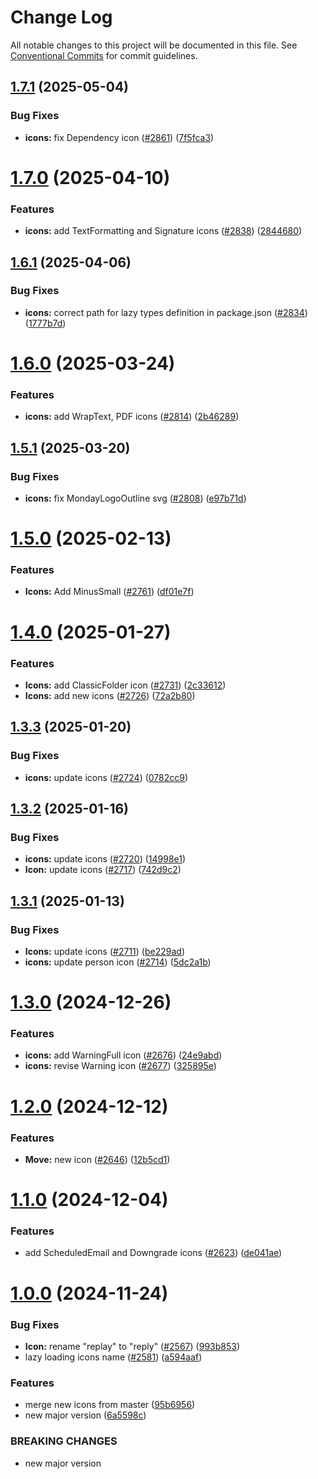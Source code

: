 # Change Log

All notable changes to this project will be documented in this file.
See [Conventional Commits](https://conventionalcommits.org) for commit guidelines.

## [1.7.1](https://github.com/mondaycom/vibe/compare/@vibe/icons@1.7.0...@vibe/icons@1.7.1) (2025-05-04)


### Bug Fixes

* **icons:** fix Dependency icon ([#2861](https://github.com/mondaycom/vibe/issues/2861)) ([7f5fca3](https://github.com/mondaycom/vibe/commit/7f5fca3b8d5c56a8864b301c3ec38312f43755fe))





# [1.7.0](https://github.com/mondaycom/vibe/compare/@vibe/icons@1.6.1...@vibe/icons@1.7.0) (2025-04-10)


### Features

* **icons:** add TextFormatting and Signature icons ([#2838](https://github.com/mondaycom/vibe/issues/2838)) ([2844680](https://github.com/mondaycom/vibe/commit/28446808053f596396729d8bea1104f7fe7c9932))





## [1.6.1](https://github.com/mondaycom/vibe/compare/@vibe/icons@1.6.0...@vibe/icons@1.6.1) (2025-04-06)


### Bug Fixes

* **icons:** correct path for lazy types definition in package.json ([#2834](https://github.com/mondaycom/vibe/issues/2834)) ([1777b7d](https://github.com/mondaycom/vibe/commit/1777b7d03c8e74b298ea4edd6813154d9019226b))





# [1.6.0](https://github.com/mondaycom/vibe/compare/@vibe/icons@1.5.1...@vibe/icons@1.6.0) (2025-03-24)


### Features

* **icons:** add WrapText, PDF icons ([#2814](https://github.com/mondaycom/vibe/issues/2814)) ([2b46289](https://github.com/mondaycom/vibe/commit/2b46289634ced60ec10dd551f310b12a80ae409e))





## [1.5.1](https://github.com/mondaycom/vibe/compare/@vibe/icons@1.5.0...@vibe/icons@1.5.1) (2025-03-20)


### Bug Fixes

* **icons:** fix MondayLogoOutline svg ([#2808](https://github.com/mondaycom/vibe/issues/2808)) ([e97b71d](https://github.com/mondaycom/vibe/commit/e97b71db9945d83adf0084c3786fee697e6ea94d))





# [1.5.0](https://github.com/mondaycom/vibe/compare/@vibe/icons@1.4.0...@vibe/icons@1.5.0) (2025-02-13)


### Features

* **Icons:** Add MinusSmall ([#2761](https://github.com/mondaycom/vibe/issues/2761)) ([df01e7f](https://github.com/mondaycom/vibe/commit/df01e7fadf94b9b337dce5cc50b4d99b834f35be))





# [1.4.0](https://github.com/mondaycom/vibe/compare/@vibe/icons@1.3.3...@vibe/icons@1.4.0) (2025-01-27)


### Features

* **Icons:** add ClassicFolder icon ([#2731](https://github.com/mondaycom/vibe/issues/2731)) ([2c33612](https://github.com/mondaycom/vibe/commit/2c336127c38c492a0b91c514c6ee293c40f8a9dd))
* **Icons:** add new icons ([#2726](https://github.com/mondaycom/vibe/issues/2726)) ([72a2b80](https://github.com/mondaycom/vibe/commit/72a2b8045defaac5ab9c0d6889012825bbcdbf9e))





## [1.3.3](https://github.com/mondaycom/vibe/compare/@vibe/icons@1.3.2...@vibe/icons@1.3.3) (2025-01-20)


### Bug Fixes

* **icons:** update icons ([#2724](https://github.com/mondaycom/vibe/issues/2724)) ([0782cc9](https://github.com/mondaycom/vibe/commit/0782cc9f16fe3fe123bc45303312c2a7a9c17adc))





## [1.3.2](https://github.com/mondaycom/vibe/compare/@vibe/icons@1.3.1...@vibe/icons@1.3.2) (2025-01-16)


### Bug Fixes

* **icons:** update icons ([#2720](https://github.com/mondaycom/vibe/issues/2720)) ([14998e1](https://github.com/mondaycom/vibe/commit/14998e1a911f87760cd053c9ab4e10c51ded6d74))
* **Icon:** update icons ([#2717](https://github.com/mondaycom/vibe/issues/2717)) ([742d9c2](https://github.com/mondaycom/vibe/commit/742d9c20c0b906c667c847cca42c17124f15b15a))





## [1.3.1](https://github.com/mondaycom/vibe/compare/@vibe/icons@1.3.0...@vibe/icons@1.3.1) (2025-01-13)


### Bug Fixes

* **Icons:** update icons ([#2711](https://github.com/mondaycom/vibe/issues/2711)) ([be229ad](https://github.com/mondaycom/vibe/commit/be229adf34bfd22154c1db4c9696fada25d16608))
* **icons:** update person icon ([#2714](https://github.com/mondaycom/vibe/issues/2714)) ([5dc2a1b](https://github.com/mondaycom/vibe/commit/5dc2a1b6f9aa35dc9acf16d04a770d31e5ead27e))





# [1.3.0](https://github.com/mondaycom/vibe/compare/@vibe/icons@1.2.0...@vibe/icons@1.3.0) (2024-12-26)


### Features

* **icons:** add WarningFull icon ([#2676](https://github.com/mondaycom/vibe/issues/2676)) ([24e9abd](https://github.com/mondaycom/vibe/commit/24e9abde7f886df3879ad01e696d3e8a6e1dd622))
* **icons:** revise Warning icon ([#2677](https://github.com/mondaycom/vibe/issues/2677)) ([325895e](https://github.com/mondaycom/vibe/commit/325895ea304f0d75a2fd84674515c1f03ae3266e))





# [1.2.0](https://github.com/mondaycom/vibe/compare/@vibe/icons@1.1.0...@vibe/icons@1.2.0) (2024-12-12)


### Features

* **Move:** new icon ([#2646](https://github.com/mondaycom/vibe/issues/2646)) ([12b5cd1](https://github.com/mondaycom/vibe/commit/12b5cd1f72e9546c9b27ec9a237f4e9a51143a88))





# [1.1.0](https://github.com/mondaycom/vibe/compare/@vibe/icons@1.0.0...@vibe/icons@1.1.0) (2024-12-04)


### Features

* add ScheduledEmail and Downgrade icons ([#2623](https://github.com/mondaycom/vibe/issues/2623)) ([de041ae](https://github.com/mondaycom/vibe/commit/de041ae3a9db483ae42fe8fe779ba13c5deb477a))





# [1.0.0](https://github.com/mondaycom/vibe/compare/@vibe/icons@0.1.0...@vibe/icons@1.0.0) (2024-11-24)


### Bug Fixes

* **Icon:** rename "replay" to "reply" ([#2567](https://github.com/mondaycom/vibe/issues/2567)) ([993b853](https://github.com/mondaycom/vibe/commit/993b853211ba8a6af31cb6304081e36e9de333d5))
* lazy loading icons name ([#2581](https://github.com/mondaycom/vibe/issues/2581)) ([a594aaf](https://github.com/mondaycom/vibe/commit/a594aaf6b1e104278314efe7a66a71df7768c7d1))


### Features

* merge new icons from master ([95b6956](https://github.com/mondaycom/vibe/commit/95b6956e8f181b5bcfc6222f47b56252f0b46525))
* new major version ([6a5598c](https://github.com/mondaycom/vibe/commit/6a5598ca6ad50c2a383fcbe0657a80f138383d57))


### BREAKING CHANGES

* new major version
